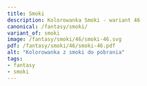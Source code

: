 ```yaml
---
title: Smoki
description: Kolorowanka Smoki - wariant 46
canonical: /fantasy/smoki/
variant_of: smoki
image: /fantasy/smoki/46/smoki-46.svg
pdf: /fantasy/smoki/46/smoki-46.pdf
alt: "Kolorowanka z smoki do pobrania"
tags:
- fantasy
- smoki
---
```

